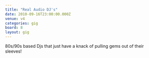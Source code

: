 ```yaml
---
title: "Real Audio DJ's"
date: 2010-09-16T23:00:00.000Z
venue: v4
categories: gig
board: 8
layout: gig
---
```

80s/90s based Djs that just have a knack of pulling gems out of their sleeves!